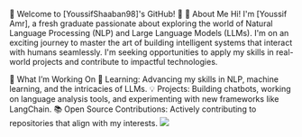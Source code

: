 🌟 Welcome to [YoussifShaaban98]'s GitHub! 🌟
👋 About Me
Hi! I'm [Youssif Amr], a fresh graduate passionate about exploring the world of Natural Language Processing (NLP) and Large Language Models (LLMs). I'm on an exciting journey to master the art of building intelligent systems that interact with humans seamlessly.
I'm seeking opportunities to apply my skills in real-world projects and contribute to impactful technologies.

🚀 What I’m Working On
🌱 Learning: Advancing my skills in NLP, machine learning, and the intricacies of LLMs.
💡 Projects: Building chatbots, working on language analysis tools, and experimenting with new frameworks like LangChain.
📚 Open Source Contributions: Actively contributing to repositories that align with my interests.
[![](https://visitcount.itsvg.in/api?id=YoussifShaaban98&label=Profile%20Views&color=12&icon=6&pretty=true)](https://visitcount.itsvg.in)
